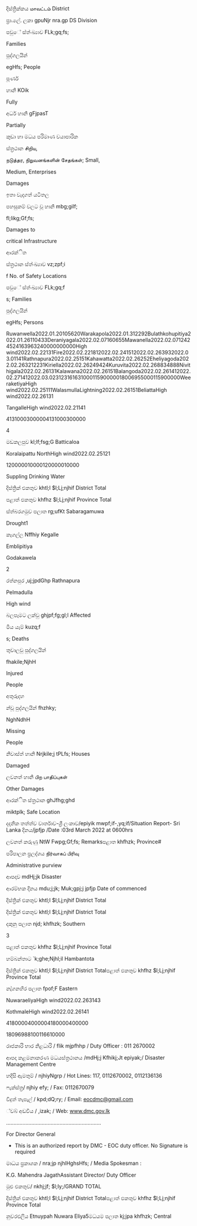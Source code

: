 දිස්ත්‍රික්කය மாவட்டம் District

ප්‍රා.ලේ. ලකා gpuNjr nra.gp DS Division

පවුේ ස්ත්‍ංඛ්‍යාව FLk;gq;fs;

Families

පුද්ගලයින්

egHfs; People

පූර්ණ

හානි KOik

Fully

අර්ධ හානි gFjpasT

Partially

කුඩා හා මධය පරිමාණ වයාපාරික

ස්ත්‍රථාන சிறிய,

நடுத்தர, நிறுவனங்களின் சேதங்கள்; Small,

Medium, Enterprises

Damages

ඉතා වැදගත් යටිතල

පහසුකම් වලට වූ හානි mbg;gilf;

fl;likg;Gf;fs;

Damages to

critical Infrastructure

ආරක්ිත

ස්ත්‍රථාන ස්ත්‍ංඛ්‍යාව vz;zpf;i

f No. of Safety Locations

පවුේ ස්ත්‍ංඛ්‍යාව FLk;gq;f

s; Families

පුද්ගලයින්

egHfs; Persons

Ruwanwella2022.01.20105620Warakapola2022.01.312292Bulathkohupitiya2022.01.26110433Deraniyagala2022.02.07160655Mawanella2022.02.0712424524163963240000000000High wind2022.02.22131Fire2022.02.221812022.02.241512022.02.263932022.03.01141Rathnapura2022.02.25151Kahawatta2022.02.26252Eheliyagoda2022.02.263212231Kiriella2022.02.26249424Kuruvita2022.02.268834888Nivithigala2022.02.26131Kalawana2022.02.26151Balangoda2022.02.261412022.02.271412022.03.02312316163100011590000018006955000115900000WeeraketiyaHigh wind2022.02.25111WalasmullaLightning2022.02.26151BeliattaHigh wind2022.02.26131

TangalleHigh wind2022.02.21141

41310003000004131000300000

4

මඩකලපුව kl;lf;fsg;G Batticaloa

Koralaipattu NorthHigh wind2022.02.25121

120000010000120000010000

Suppling Drinking Water

දිස්ත්‍රික් එකතුව khtl;l $l;Lj;njhif District Total

පළාත් ඵකතුව khfhz $l;Lj;njhif Province Total

ස්ත්‍බරගමුව පලාත rg;ufKt Sabaragamuwa

Drought1

කෑගල්ල Nffhiy Kegalle

Emblipitiya

Godakawela

2

රත්නපුර ,uj;jpdGhp Rathnapura

Pelmadulla

High wind

බලපෑමට ලක්වු ghjpf;fg;gl;l Affected

මිය යෑම් kuzq;f

s; Deaths

තුවාලවු පුද්ගලයින්

fhakile;NjhH

Injured

People

අතුරුදහ

න්වූ පුද්ගලයින් fhzhky;

NghNdhH

Missing

People

නිවාස්ත්‍ හානි Nrjkile;j tPLfs; Houses

Damaged

ලවනත් හානි பிற பாதிப்புகள்

Other Damages

ආරක්ිත ස්ත්‍රථාන ghJfhg;ghd

miktplk; Safe Location

දදනික තත්ත්ව වාර්තාව-ශ්‍රී ලංකාව/epiyik mwpf;if-,yq;if/Situation Report- Sri Lanka දිනය/jpfjp /Date :03rd March 2022 at 0600hrs

ලවනත් කරුණු NtW Fwpg;Gf;fs; Remarksපළාත khfhzk; Province#

පරිපාලන ප්‍රලද්ශය நிர்வாகப் பிரிவு

Administrative purview

ආපදාව mdHj;jk Disaster

ආරම්භක දිනය mdu;j;jk; Muk;gpj;j jpfjp Date of commenced

දිස්ත්‍රික් එකතුව khtl;l $l;Lj;njhif District Total

දිස්ත්‍රික් එකතුව khtl;l $l;Lj;njhif District Total

දකුනු පලාත njd; khfhzk; Southern

3

පළාත් ඵකතුව khfhz $l;Lj;njhif Province Total

හම්බන්තාට `k;ghe;Njhl;il Hambantota

දිස්ත්‍රික් එකතුව khtl;l $l;Lj;njhif District Totalපළාත් ඵකතුව khfhz $l;Lj;njhif Province Total

නැ්ගනහිර පලාත fpof;F Eastern

NuwaraeliyaHigh wind2022.02.263143

KothmaleHigh wind2022.02.26141

41800004000004180000400000

18096988100116610000

රාජකාරි භාර නිළධාරි / flik mjpfhhp / Duty Officer : 011 2670002

ආපදා කළමනාකරණ මධයස්ත්‍රථානය /mdHj;j Kfhikj;Jt epiyak;/ Disaster Management Centre

හදිසි ඇමතුම් / njhiyNgrp / Hot Lines: 117, 0112670002, 0112136136

ෆැක්ස්ත්‍ර/ njhiy efy; / Fax: 0112670079

විදුත් තැපැල් / kpd;dQ;ry; / Email: eocdmc@gmail.com

්වබ් අඩවිය / ,izak; / Web: www.dmc.gov.lk

……………………………………………………….

For Director General

* This is an authorized report by DMC - EOC duty officer. No Signature is required

මාධය ප්‍රකාශක / nra;jp njhlHghsHfs; / Media Spokesman :

K.G. Mahendra JagathAssistant Director/ Duty Officer

මුළු එකතුව/ nkhj;jf; $l;ly;/GRAND TOTAL

දිස්ත්‍රික් එකතුව khtl;l $l;Lj;njhif District Totalපළාත් ඵකතුව khfhz $l;Lj;njhif Province Total

නුවරඑලිය Etnuypah Nuwara Eliya5මධයම පලාත kj;jpa khfhzk; Central